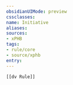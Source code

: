 ```yaml
---
obsidianUIMode: preview
cssclasses:
name: Initiative
aliases:
sources:
- xPHB
tags:
- rule/core
- source/xphb
entry:
---
```


```meta-bind-embed
[[dv Rule]]
```